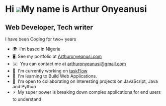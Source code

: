 Hi ![](https://user-images.githubusercontent.com/18350557/176309783-0785949b-9127-417c-8b55-ab5a4333674e.gif)My name is Arthur Onyeanusi
========================================================================================================================================

Web Developer, Tech writer
---------------------------------------

I have been Coding for two+ years

*   🌍  I'm based in Nigeria
*   🖥️  See my portfolio at [Arthuronyeanusi.com](http://arthur-onyeanusi.vercel.app)
*   ✉️  You can contact me at [arthuronyeanusi@gmail.com](mailto:arthuronyeanusi@gmail.com)
*   🚀  I'm currently working on [taskFlow](https://github.com/Edarth002/TaskFlow)
*   🧠  I'm learning to Build Web Applications.
*   🤝  I'm open to collaborating on Interesting projects on JavaScript, Java and Python
*   ⚡  My super power is breaking down complex applications for end users to understand
